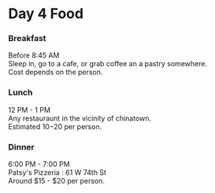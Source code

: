 # Day 4 Food

### Breakfast
Before 8:45 AM  
Sleep in, go to a cafe, or grab coffee an a pastry somewhere.  
Cost depends on the person.  

### Lunch
12 PM - 1 PM  
Any restauraunt in the vicinity of chinatown.  
Estimated $10 -$20 per person.  

### Dinner
6:00 PM - 7:00 PM  
Patsy's Pizzeria : 61 W 74th St  
Around $15 - $20 per person.  
